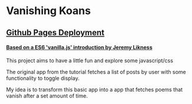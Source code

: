 # Vanishing Koans

## [Github Pages Deployment](https://airbr.github.io/vanillajsapp/)

#### [Based on a ES6 'vanilla.js' introduction by Jeremy Likness ](https://dev.to/jeremylikness/vanilla-js-getting-started-1e3j)

This project aims to have a little fun and explore some javascript/css

The original app from the tutorial fetches a list of posts by user with some functionality to toggle display. 

My idea is to transform this basic app into a app that fetches poems that vanish after a set amount of time.


